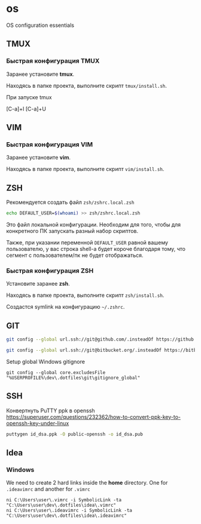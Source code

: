 # os

OS configuration essentials

## TMUX

### Быстрая конфигурация TMUX

Заранее установите **tmux**.

Находясь в папке проекта, выполните скрипт `tmux/install.sh`.

При запуске tmux

[C-a]+I
[C-a]+U

## VIM

### Быстрая конфигурация VIM

Заранее установите **vim**.

Находясь в папке проекта, выполните скрипт `vim/install.sh`.

## ZSH

Рекомендуется создать файл `zsh/zshrc.local.zsh`

```bash
echo DEFAULT_USER=$(whoami) >> zsh/zshrc.local.zsh
```

Это файл локальной конфигурации. Необходим для того, чтобы для
конкретного ПК запускать разный набор скриптов.

Также, при указании переменной `DEFAULT_USER` равной вашему пользователю,
у вас строка shell-а будет короче благодаря тому, что сегмент
с пользователем/пк не будет отображаться.

### Быстрая конфигурация ZSH

Установите заранее **zsh**.

Находясь в папке проекта,  выполните скрипт `zsh/install.sh`.

Создастся symlink на конфигурацию `~/.zshrc`.

## GIT

```bash
git config --global url.ssh://git@github.com/.insteadOf https://github.com/
```

```bash
git config --global url.ssh://git@bitbucket.org/.insteadOf https://bitbucket.org/
```

Setup global Windows gitignore

```
git config --global core.excludesFile "%USERPROFILE%\dev\.dotfiles\git\gitignore_global"
```

## SSH

Конвертнуть PuTTY ppk в openssh https://superuser.com/questions/232362/how-to-convert-ppk-key-to-openssh-key-under-linux

```bash
puttygen id_dsa.ppk -O public-openssh -o id_dsa.pub
```

## Idea

### Windows

We need to create 2 hard links inside the **home** directory.
One for `.ideavimrc` and another for `.vimrc`

```
ni C:\Users\user\.vimrc -i SymbolicLink -ta "C:\Users\user\dev\.dotfiles\idea\.vimrc"
ni C:\Users\user\.ideavimrc -i SymbolicLink -ta "C:\Users\user\dev\.dotfiles\idea\.ideavimrc"
```
